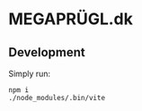 MEGAPRÜGL.dk
============

Development
-----------

Simply run:

```
npm i
./node_modules/.bin/vite
```
